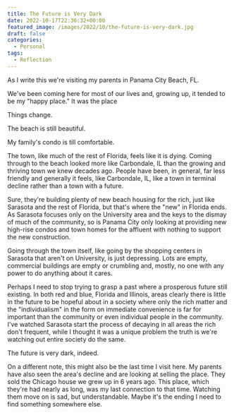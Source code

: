 ```yaml
---
title: The Future is Very Dark
date: 2022-10-17T22:36:32+00:00
featured_image: /images/2022/10/the-future-is-very-dark.jpg
draft: false
categories:
  - Personal
tags:
  - Reflection
---
```


As I write this we're visiting my parents in Panama City Beach, FL.

We've been coming here for most of our lives and, growing up, it tended to be my "happy place." It was the place

Things change.

The beach is still beautiful.

My family's condo is till comfortable.

The town, like much of the rest of Florida, feels like it is dying. Coming through to the beach looked more like Carbondale, IL than the growing and thriving town we knew decades ago. People have been, in general, far less friendly and generally it feels, like Carbondale, IL, like a town in terminal decline rather than a town with a future.

Sure, they're building plenty of new beach housing for the rich, just like Sarasota and the rest of Florida, but that's where the "new" in Florida ends. As Sarasota focuses only on the University area and the keys to the dismay of much of the community, so is Panama City only looking at providing new high-rise condos and town homes for the affluent with nothing to support the new construction.

Going through the town itself, like going by the shopping centers in Sarasota that aren't on University, is just depressing. Lots are empty, commercial buildings are empty or crumbling and, mostly, no one with any power to do anything about it cares.

Perhaps I need to stop trying to grasp a past where a prosperous future still existing. In both red and blue, Florida and Illinois, areas clearly there is little in the future to be hopeful about in a society where only the rich matter and the "individualism" in the form on immediate convenience is far for important than the community or even individual people in the community. I've watched Sarasota start the process of decaying in all areas the rich don't frequent, while I thought it was a unique problem the truth is we're watching out entire society do the same.

The future is very dark, indeed.

On a different note, this might also be the last time I visit here. My parents have also seen the area's decline and are looking at selling the place. They sold the Chicago house we grew up in 6 years ago. This place, which they're had nearly as long, was my last connection to that time. Watching them move on is sad, but understandable. Maybe it's the ending I need to find something somewhere else.